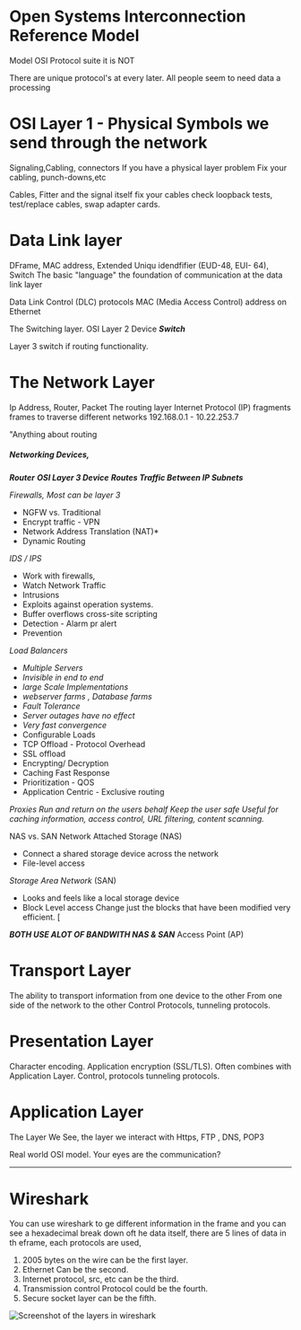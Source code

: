 # Open Systems Interconnection Reference Model

Model
OSI Protocol suite it is NOT 

There are unique protocol's at every later.
All people seem to need data a processing

# OSI Layer 1 - Physical Symbols we send through the network
Signaling,Cabling,  connectors
If you have a physical layer problem 
Fix your cabling, punch-downs,etc 

Cables, Fitter and the signal itself
fix your cables check loopback tests, test/replace cables, swap adapter cards.

# Data Link layer

DFrame, MAC address, Extended Uniqu idendfifier (EUD-48, EUI- 64), Switch
The basic "language"
the foundation of communication at the data link layer 

Data Link Control (DLC) protocols 
MAC (Media Access Control) address on Ethernet 

The Switching layer. 
OSI Layer 2 Device ***Switch*** 

Layer 3 switch if routing functionality.

# The Network Layer
Ip Address, Router, Packet
The routing layer 
Internet Protocol (IP)
fragments frames to traverse different networks 
192.168.0.1 - 10.22.253.7 

"Anything about routing

##### Networking Devices, 

***Router***
***OSI Layer 3 Device***
***Routes Traffic Between IP Subnets***

*Firewalls, Most can be layer 3* 
- NGFW vs. Traditional 
- Encrypt traffic - VPN 
- Network Address Translation (NAT)*
- Dynamic Routing

*IDS / IPS* 
- Work with firewalls, 
- Watch Network Traffic
- Intrusions
- Exploits against operation systems. 
- Buffer overflows cross-site scripting
- Detection - Alarm pr alert
- Prevention


*Load Balancers* 
- *Multiple Servers*
- *Invisible in end to end*
- *large Scale Implementations*
- *webserver farms , Database farms*
- *Fault Tolerance*
- *Server outages have no effect*
- *Very fast convergence*
- Configurable Loads
- TCP Offload - Protocol Overhead 
- SSL offload
- Encrypting/ Decryption
- Caching Fast Response
- Prioritization - QOS
- Application Centric - Exclusive routing



*Proxies* 
*Run and return on the users behalf Keep the user safe*
*Useful for caching information, access control, URL filtering, content scanning.*

NAS vs. SAN 
Network  Attached Storage (NAS)
- Connect a shared storage device across the network
- File-level access 

*Storage Area Network* (SAN)
- Looks and feels like a local storage device
- Block Level access Change just the blocks that have been modified very efficient. [

***BOTH USE ALOT OF BANDWITH NAS & SAN***
Access Point (AP)

# Transport Layer 



The ability to transport information from one device to the other 
From one side of the network to the other
Control Protocols, tunneling protocols.

# Presentation Layer
Character encoding.
Application encryption (SSL/TLS).
Often combines with Application Layer.
Control, protocols tunneling protocols.

# Application Layer 

The Layer We See, the layer we interact with 
Https, FTP , DNS, POP3

Real world OSI model. 
Your eyes are the communication?

---

# Wireshark

You can use wireshark to ge different information in the frame and you can see a hexadecimal break down oft he data itself, 
there are 5 lines of data in th eframe, 
each protocols are used, 

1. 2005 bytes on the wire can be the first layer.
2. Ethernet Can be the second.
3. Internet protocol, src, etc can be the third.
4. Transmission control Protocol could be the fourth.
5. Secure socket layer can be the fifth.

![Screenshot of the layers in wireshark](./Screenshots/Screenshot\%202024-10-27\%20at\%204.38.09 AM.png)



